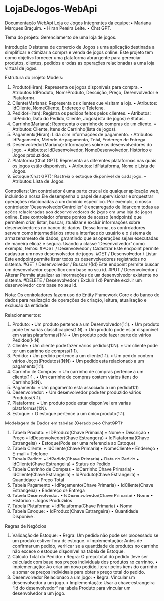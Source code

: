 # LojaDeJogos-WebApi

Documentação WebApi Loja de Jogos
Integrantes da equipe:
•	Mariana Marques Braguim.
•	Hiran Pereira Leite.
•	Chat GPT.

Tema do projeto: Gerenciamento de uma loja de jogos.

Introdução
	O sistema de comercio de Jogos é uma aplicação destinada a simplificar e otimizar a compra e venda de jogos online. Este projeto tem como objetivo fornecer uma plataforma abrangente para gerenciar produtos, clientes, pedidos e todas as operações relacionadas a uma loja virtual de jogos.

Estrutura do projeto
Models:
1.	Produto(Hiran): Representa os jogos disponíveis para compra. 
•	Atributos: IdProduto, NomeProduto, Descrição, Preço, Desenvolvedor e Plataforma.
2.	Cliente(Mariana): Representa os clientes que visitam a loja.
•	Atributos: IdCliente, NomeCliente, Endereço e Telefone.
3.	Pedido(Hiran): Registra os pedidos feitos pelos clientes.
•	Atributos: IdPedido, Data do Pedido, Cliente, Jogos(lista de jogos) e Status.
4.	Carrinho(Mariana): Representa o carrinho de compras de um cliente.
•	Atributos: Cliente, Itens do Carrinho(lista de jogos).
5.	Pagamento(Hiran): Lida com informações de pagamento. 
•	Atributos: IdPagamento, Método de pagamento, Total, Endereço de Entrega.
6.	Desenvolvedor(Mariana): Informações sobre os desenvolvedores do jogo. 
•	Atributos: IdDesenvolvedor, NomeDesenvolvedor, Histórico e Jogos produzidos.
7.	Plataforma(Chat GPT): Representa as diferentes plataformas nas quais os jogos estão disponíveis. 
•	Atributos: IdPlataforma, Nome e Lista de Jogos.
8.	Estoque(Chat GPT): Rastreia o estoque disponível de cada jogo. 
•	Atributos: Lista de Jogos.

Controllers:
Um controlador é uma parte crucial de qualquer aplicação web, incluindo a nossa.Ele desempenha o papel de supervisionar e orquestrar operações relacionadas a um domínio específico. Por exemplo, o nosso controlador 'DesenvolvedorController' é encarregado de lidar com todas as ações relacionadas aos desenvolvedores de jogos em uma loja de jogos online. Esse controlador oferece pontos de acesso (endpoints) que permitem criar, listar, buscar, atualizar e excluir informações sobre desenvolvedores no banco de dados. Dessa forma, os controladores servem como intermediários entre a interface do usuário e o sistema de armazenamento de dados, garantindo que as operações sejam executadas de maneira eficaz e segura. Usando a classe “Desenvolvedor” como exemplo, temos:
#POST / Desenvolvedor / Cadastrar
Este endpoint permite cadastrar um novo desenvolvedor de jogos.
#GET / Desenvolvedor / Listar
Este endpoint permite listar todos os desenvolvedores registrados no sistema.
#GET / Desenvolvedor / Buscar /{Id}
Este endpoint permite buscar um desenvolvedor especifico com base no seu id.
#PUT / Desenvolvedor / Alterar
Permite atualizar as informações de um desenvolvedor existente no sistema.
#DELETE / Desenvolvedor / Excluir {Id}
Permite excluir um desenvolvedor com base no seu id.

Nota:
Os controladores fazem uso do Entity Framework Core e do banco de dados para realização de operações de criação, leitura, atualização e exclusão da entidade.

Relacionamentos:
1.	Produto:
•	Um produto pertence a um Desenvolvedor(1:1).
•	Um produto pode ter varias classificações(1:N).
•	Um produto pode estar disponível em varias plataformas(1:N)
•	Um produto pode fazer parte de vários Pedidos(N:N)
2.	Cliente:
•	Um cliente pode fazer vários pedidos(1:N).
•	Um cliente pode ter um carrinho de compras(1:1).
3.	Pedido:
•	Um pedido pertence a um cliente(1:1).
•	Um pedido contem vários Jogos(Produtos)(N:N)
•	Um pedido esta relacionado a um pagamento(1:1).
4.	Carrinho de Compras:
•	Um carrinho de compras pertence a um cliente(1:1).
•	Um carrinho de compras contem vários itens do Carrinho(N:N).
5.	Pagamento:
•	Um pagamento esta associado a um pedido(1:1)
6.	Desenvolvedor: 
•	Um desenvolvedor pode ter produzido vários Produtos(N:1).
7.	Plataforma:
•	Um produto pode estar disponível em varias plataformas(1:N).
8.	Estoque:
•	O estoque pertence a um único produto(1:1).

Modelagem de Dados em tabelas (Gerado pelo ChatGPT):
1.	Tabela Produto:
•	IDProduto(Chave Primaria)
•	Nome
•	Descrição
•	Preço
•	IdDesenvolvedor(Chave Estrangeira)
•	IdPlataforma(Chave Estrangeira) 
•	Estoque(Pode ser uma referencia ao Estoque)
2.	Tabela Cliente:
•	IdCliente(Chave Primaria)
•	NomeCliente
•	Endereço
•	E-mail
•	Telefone
3.	Tabela Pedido:
•	IdPedido(Chave Primaria)
•	Data do Pedido
•	IdCliente(Chave Estrangeira)
•	Status do Pedido
4.	Tabela Carrinho de Compras
•	IdCarrinho(Chave Primaria)
•	IdCliente(Chave Estrangeira)
•	IdProduto(Chave Estrangeira)
•	Quantidade
•	Preço Total
5.	Tabela Pagamento
•	IdPagamento(Chave Primaria)
•	IdCliente(Chave Estrangeira)
•	Endereço de Entrega
6.	Tabela Desenvolvedor:
•	IdDesenvolvedor(Chave Primaria)
•	Nome
•	Histórico 
•	Jogos Produzidos
7.	Tabela Plataforma:
•	IdPlataforma(Chave Primaria)
•	Nome
8.	Tabela Estoque:
•	IdProduto(Chave Estrangeira)
•	Quantidade Disponível.

Regras de Negócios
1.	Validação de Estoque: 
•	Regra: Um pedido não pode ser processado se um produto estiver fora de estoque.
•	Implementação: Antes de confirmar um pedido, verificar se a quantidade de produtos no carrinho não excede o estoque disponível na tabela de Estoque.
2.	Cálculo Total do Pedido:
•	Regra: O preço total do pedido deve ser calculado com base nos preços individuais dos produtos no carrinho.
•	Implementação: Ao criar um novo pedido, iterar pelos itens do carrinho e somar os preços individuais para obter o preço total do pedido.
3.	Desenvolvedor Relacionado a um jogo:
•	Regra: Vincular um desenvolvedor a um jogo.
•	Implementação: Usar a chave estrangeira “Id do desenvolvedor” na tabela Produto para vincular um desenvolvedor a um jogo.

